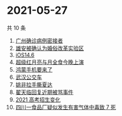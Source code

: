 # 2021-05-27

共 10 条

<!-- BEGIN -->
<!-- 最后更新时间 Thu May 27 2021 00:29:12 GMT+0800 (China Standard Time) -->

1. [广州确诊病例密接者](https://www.zhihu.com/search?q=广州疫情)
2. [雄安被确认为婚俗改革实验区](https://www.zhihu.com/search?q=雄安)
3. [iOS14.6](https://www.zhihu.com/search?q=ios14.6)
4. [超级红月亮与月全食今晚上演](https://www.zhihu.com/search?q=超级红月亮)
5. [鸿蒙手机要来了](https://www.zhihu.com/search?q=华为鸿蒙)
6. [武汉公交车](https://www.zhihu.com/search?q=武汉公交车)
7. [姚非拉手撕夏达](https://www.zhihu.com/search?q=夏达)
8. [翟天临回复近期被骂事件](https://www.zhihu.com/search?q=翟天临回复)
9. [2021 高考招生变化](https://www.zhihu.com/search?q=高考招生)
10. [四川一食品厂疑似发生有害气体中毒致 7 死](https://www.zhihu.com/search?q=四川食品厂)

<!-- END -->

